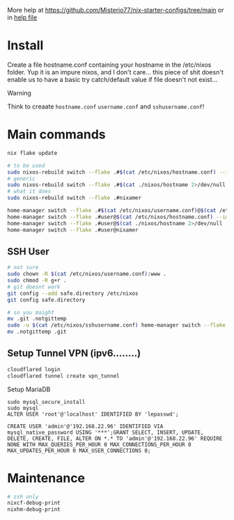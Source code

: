 More help at
https://github.com/Misterio77/nix-starter-configs/tree/main
or in [help file](help.md)

# Install

Create a file hostname.conf containing your hostname in the /etc/nixos folder.
Yup it is an impure nixos, and I don't care... this piece of shit doesn't enable us to have a basic try catch/default value if file doesn't not exist...

> [!WARNING]
> Think to creaate `hostname.conf` `username.conf` and `sshusername.conf`!

# Main commands

```sh
nix flake update
```

```sh
# to be used
sudo nixos-rebuild switch --flake .#$(cat /etc/nixos/hostname.conf) --impure
# generic
sudo nixos-rebuild switch --flake .#$(cat ./nixos/hostname 2>/dev/null || echo nixamer)
# what it does
sudo nixos-rebuild switch --flake .#nixamer
```

```sh
home-manager switch --flake .#$(cat /etc/nixos/username.conf)@$(cat /etc/nixos/hostname.conf) --impure
home-manager switch --flake .#user@$(cat /etc/nixos/hostname.conf) --impure
home-manager switch --flake .#user@$(cat ./nixos/hostname 2>/dev/null || echo nixamer)
home-manager switch --flake .#user@nixamer
```

## SSH User
```sh
# not sure
sudo chown -R $(cat /etc/nixos/username.conf):www .                
sudo chmod -R g+r . 
# git doesnt work
git config --add safe.directory /etc/nixos
git config safe.directory

# so you maight
mv .git .notgittemp
sudo -u $(cat /etc/nixos/sshusername.conf) home-manager switch --flake .#$(cat /etc/nixos/sshusername.conf)@$(cat /etc/nixos/hostname.conf) --impure
mv .notgittemp .git
```

## Setup Tunnel VPN (ipv6........)
```sh
cloudflared login
cloudflared tunnel create vpn_tunnel
```

Setup MariaDB
``` 
sudo mysql_secure_install
sudo mysql
ALTER USER 'root'@'localhost' IDENTIFIED BY 'lepasswd';

CREATE USER 'admin'@'192.168.22.96' IDENTIFIED VIA mysql_native_password USING '***';GRANT SELECT, INSERT, UPDATE, DELETE, CREATE, FILE, ALTER ON *.* TO 'admin'@'192.168.22.96' REQUIRE NONE WITH MAX_QUERIES_PER_HOUR 0 MAX_CONNECTIONS_PER_HOUR 0 MAX_UPDATES_PER_HOUR 0 MAX_USER_CONNECTIONS 0; 
```

# Maintenance

```zsh
# zsh only
nixcf-debug-print
nixhm-debug-print
```
